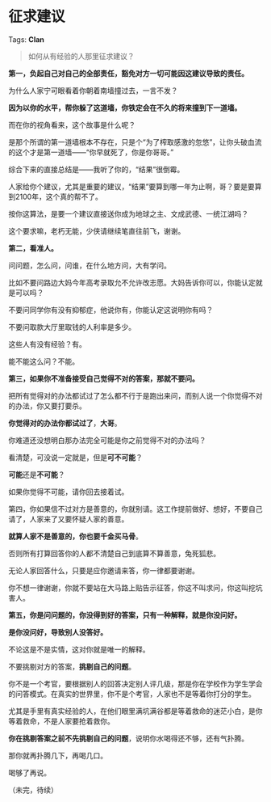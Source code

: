# 征求建议

Tags: **Clan**

> 如何从有经验的人那里征求建议？



**第一，负起自己对自己的全部责任，豁免对方一切可能因这建议导致的责任。**

为什么人家宁可眼看着你朝着南墙撞过去，一言不发？

**因为以你的水平，帮你躲了这道墙，你铁定会在不久的将来撞到下一道墙。**

而在你的视角看来，这个故事是什么呢？

是那个所谓的第一道墙根本不存在，只是个“为了榨取感激的忽悠”，让你头破血流的这个才是第一道墙——“你早就死了，你是你哥哥。”

综合下来的直接总结是——我听了你的，“结果”很倒霉。

人家给你个建议，尤其是重要的建议，“结果”要算到哪一年为止啊，哥？要是要算到2100年，这个真的帮不了。

按你这算法，是要一个建议直接送你成为地球之主、文成武德、一统江湖吗？

这个要求嘛，老朽无能，少侠请继续笔直往前飞，谢谢。

**第二，看准人。**

问问题，怎么问，问谁，在什么地方问，大有学问。

比如不要问路边大妈今年高考录取允不允许改志愿。大妈告诉你可以，你能认定就是可以吗？

不要问同学你有没有抑郁症，他说你有，你能认定这说明你有吗？

不要问取款大厅里取钱的人利率是多少。

这些人有没有经验？有。

能不能这么问？不能。

**第三，如果你不准备接受自己觉得不对的答案，那就不要问。**

把所有觉得对的办法都试过了怎么都不行于是跑出来问，而别人说一个你觉得不对的办法，你又要打要杀。

**你觉得对的办法你都试过了**，**大哥**。

你难道还没想明白那办法完全可能是你之前觉得不对的办法吗？

看清楚，可没说一定就是，但是**可不可能**？

**可能**还是**不可能**？

如果你觉得不可能，请你回去接着试。

  


第四，你如果信不过对方是善意的，你就别请。这工作提前做好、想好，不要自己请了，人家来了又要怀疑人家的善意。

**就算人家不是善意的，你也要千金买马骨**。

否则所有打算回答你的人都不清楚自己到底算不算善意，兔死狐悲。

无论人家回答什么，只要是应你邀请来答，你一律都要谢谢。

你不想一律谢谢，你就不要站在大马路上贴告示征答，你这不叫求问，你这叫挖坑害人。

**第五，你是问问题的，你没得到好的答案，只有一种解释，就是你没问好。**

**是你没问好，导致别人没答好。**

不论这是不是实情，这对你就是唯一的解释。

不要挑剔对方的答案，**挑剔自己的问题**。

你不是一个考官，要根据别人的回答决定别人评几级，那是你在学校作为学生学会的问答模式。在真实的世界里，你不是个考官，人家也不是等着你打分的学生。

尤其是手里有真实经验的人，在他们眼里满坑满谷都是等着救命的迷茫小白，是你等着救命，不是人家要抢着救你。

**你在挑剔答案之前不先挑剔自己的问题**，说明你水喝得还不够，还有气扑腾。

那你就再扑腾几下，再喝几口。

喝够了再说。

（未完，待续）



